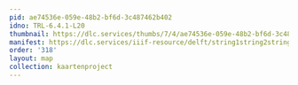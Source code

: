 ```yaml
---
pid: ae74536e-059e-48b2-bf6d-3c487462b402
idno: TRL-6.4.1-L20
thumbnail: https://dlc.services/thumbs/7/4/ae74536e-059e-48b2-bf6d-3c487462b402/full/400,339/0/default.jpg
manifest: https://dlc.services/iiif-resource/delft/string1string2string3/kaartenproject-2007/TRL-6.4.1-L20
order: '318'
layout: map
collection: kaartenproject
---
```

